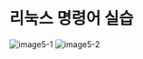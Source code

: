 # 리눅스 명령어 실습
![image5-1](https://github.com/user-attachments/assets/ae2fb8c9-2ccd-40af-917e-95fc37ec1b62)
![image5-2](https://github.com/user-attachments/assets/85a12d9d-0fc4-442f-9811-d6501762253d)

